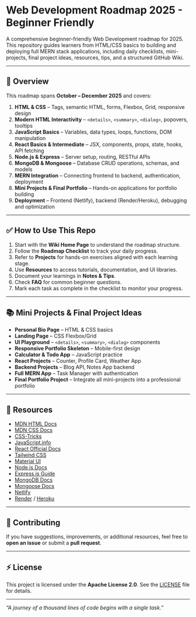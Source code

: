 # Web Development Roadmap 2025 - Beginner Friendly

A comprehensive beginner-friendly Web Development roadmap for 2025. This repository guides learners from HTML/CSS basics to building and deploying full MERN stack applications, including daily checklists, mini-projects, final project ideas, resources, tips, and a structured GitHub Wiki.

---

## 📖 Overview

This roadmap spans **October – December 2025** and covers:

1. **HTML & CSS** – Tags, semantic HTML, forms, Flexbox, Grid, responsive design
2. **Modern HTML Interactivity** – `<details>`, `<summary>`, `<dialog>`, popovers, tooltips
3. **JavaScript Basics** – Variables, data types, loops, functions, DOM manipulation
4. **React Basics & Intermediate** – JSX, components, props, state, hooks, API fetching
5. **Node.js & Express** – Server setup, routing, RESTful APIs
6. **MongoDB & Mongoose** – Database CRUD operations, schemas, and models
7. **MERN Integration** – Connecting frontend to backend, authentication, deployment
8. **Mini Projects & Final Portfolio** – Hands-on applications for portfolio building
9. **Deployment** – Frontend (Netlify), backend (Render/Heroku), debugging and optimization

---

## ✅ How to Use This Repo

1. Start with the **Wiki Home Page** to understand the roadmap structure.
2. Follow the **Roadmap Checklist** to track your daily progress.
3. Refer to **Projects** for hands-on exercises aligned with each learning stage.
4. Use **Resources** to access tutorials, documentation, and UI libraries.
5. Document your learnings in **Notes & Tips**.
6. Check **FAQ** for common beginner questions.
7. Mark each task as complete in the checklist to monitor your progress.

---

## 📚 Mini Projects & Final Project Ideas

- **Personal Bio Page** – HTML & CSS basics
- **Landing Page** – CSS Flexbox/Grid
- **UI Playground** – `<details>`, `<summary>`, `<dialog>` components
- **Responsive Portfolio Skeleton** – Mobile-first design
- **Calculator & Todo App** – JavaScript practice
- **React Projects** – Counter, Profile Card, Weather App
- **Backend Projects** – Blog API, Notes App backend
- **Full MERN App** – Task Manager with authentication
- **Final Portfolio Project** – Integrate all mini-projects into a professional portfolio

---

## 🔗 Resources

- [MDN HTML Docs](https://developer.mozilla.org/en-US/docs/Web/HTML)  
- [MDN CSS Docs](https://developer.mozilla.org/en-US/docs/Web/CSS)  
- [CSS-Tricks](https://css-tricks.com/)  
- [JavaScript.info](https://javascript.info/)  
- [React Official Docs](https://reactjs.org/docs/getting-started.html)  
- [Tailwind CSS](https://tailwindcss.com/)  
- [Material UI](https://mui.com/)  
- [Node.js Docs](https://nodejs.org/en/docs/)  
- [Express.js Guide](https://expressjs.com/en/starter/installing.html)  
- [MongoDB Docs](https://www.mongodb.com/docs/)  
- [Mongoose Docs](https://mongoosejs.com/docs/)  
- [Netlify](https://www.netlify.com/)  
- [Render](https://render.com/) / [Heroku](https://www.heroku.com/)

---

## 📝 Contributing

If you have suggestions, improvements, or additional resources, feel free to **open an issue** or submit a **pull request**.  

---

## ⚡ License

This project is licensed under the **Apache License 2.0**. See the [LICENSE](LICENSE) file for details.

---

*“A journey of a thousand lines of code begins with a single task.”*
